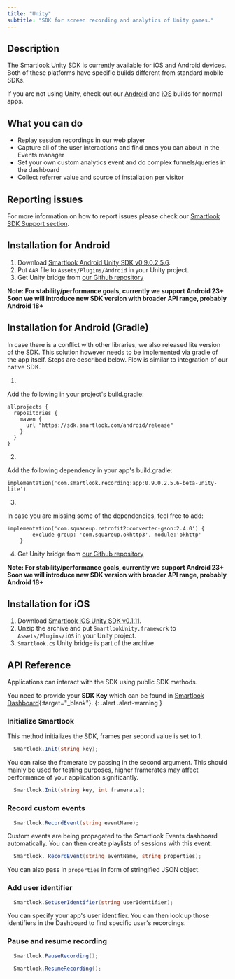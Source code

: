 ```yaml
---
title: "Unity"
subtitle: "SDK for screen recording and analytics of Unity games."
---
```


## Description

The Smartlook Unity SDK is currently available for iOS and Android devices. Both of these platforms have specific builds different from standard mobile SDKs.

If you are not using Unity, check out our [Android](https://smartlook.github.io/docs/sdk/android/) and [iOS](https://smartlook.github.io/docs/sdk/ios/) builds for normal apps.

## What you can do

* Replay session recordings in our web player
* Capture all of the user interactions and find ones you can about in the Events manager
* Set your own custom analytics event and do complex funnels/queries in the dashboard
* Collect referrer value and source of installation per visitor

## Reporting issues

For more information on how to report issues please check our [Smartlook SDK Support section](https://smartlook.github.io/docs/sdk/support/#how-to-submit-an-issue).

## Installation for Android

1. Download [Smartlook Android Unity SDK v0.9.0.2.5.6](https://sdk.smartlook.com/android/app-0.9.0.2.5.6-beta-unity.aar).
2. Put `AAR` file to `Assets/Plugins/Android` in your Unity project.
3. Get Unity bridge from [our Github repository](https://github.com/smartlook/unity-bridge)

**Note: For stability/performance goals, currently we support Android 23+ Soon we will introduce new SDK version with broader API range, probably Android 18+**

## Installation for Android (Gradle)

In case there is a conflict with other libraries, we also released lite version of the SDK. This solution however needs to be implemented via gradle of the app itself. Steps are described below. Flow is similar to integration of our native SDK.

1.

Add the following in your project's build.gradle:

```Gradle
allprojects {
  repositories {
    maven {
      url "https://sdk.smartlook.com/android/release"
    }
  }
}
```


2.

Add the following dependency in your app's build.gradle:

```Gradle
implementation('com.smartlook.recording:app:0.9.0.2.5.6-beta-unity-lite')
```


3.

In case you are missing some of the dependencies, feel free to add:

```Gradle
implementation('com.squareup.retrofit2:converter-gson:2.4.0') {
        exclude group: 'com.squareup.okhttp3', module:'okhttp'
    }
```


4. Get Unity bridge from [our Github repository](https://github.com/smartlook/unity-bridge)

**Note: For stability/performance goals, currently we support Android 23+ Soon we will introduce new SDK version with broader API range, probably Android 18+**

## Installation for iOS

1. Download [Smartlook iOS Unity SDK v0.1.11](https://sdk.smartlook.com/ios/smartlook-unity-ios-sdk-0.1.11.zip).
2. Unzip the archive and put `SmartlookUnity.framework` to `Assets/Plugins/iOS` in your Unity project.
3. `Smartlook.cs` Unity bridge is part of the archive

## API Reference

Applications can interact with the SDK using public SDK methods.

You need to provide your **SDK Key** which can be found in [Smartlook Dashboard](https://www.smartlook.com/app/dashboard/settings/projects){:target="_blank"}.
{: .alert .alert-warning }

### Initialize Smartlook

This method initializes the SDK, frames per second value is set to 1.

```cs
  Smartlook.Init(string key);
```

You can raise the framerate by passing in the second argument. This should mainly be used for testing purposes, higher framerates may affect performance of your application significantly.

```cs
  Smartlook.Init(string key, int framerate);
```

### Record custom events

```cs
  Smartlook.RecordEvent(string eventName);
```

Custom events are being propagated to the Smartlook Events dashboard automatically. You can then create playlists of sessions with this event.

```cs
  Smartlook. RecordEvent(string eventName, string properties);
```

You can also pass in `properties` in form of stringified JSON object.

### Add user identifier

```cs
  Smartlook.SetUserIdentifier(string userIdentifier);
```

You can specify your app's user identifier. You can then look up those identifiers in the Dashboard to find specific user's recordings.

### Pause and resume recording

```cs
  Smartlook.PauseRecording();
```

```cs
  Smartlook.ResumeRecording();
```
